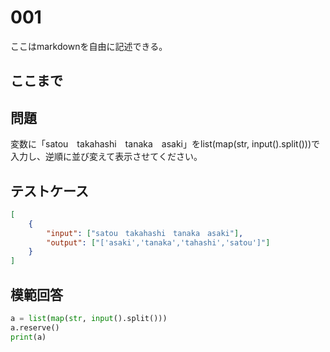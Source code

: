 # 001

ここはmarkdownを自由に記述できる。

ここまで
---
## 問題

変数に「satou　takahashi　tanaka　asaki」をlist(map(str, input().split()))で入力し、逆順に並び変えて表示させてください。

## テストケース

```json
[
	{
		"input": ["satou　takahashi　tanaka　asaki"],
		"output": ["['asaki','tanaka','tahashi','satou']"]
  	}
]
```

## 模範回答
```python
a = list(map(str, input().split()))
a.reserve()
print(a)

```